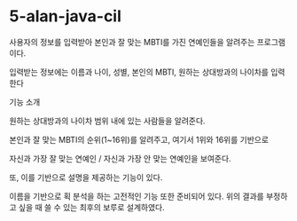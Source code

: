 # 5-alan-java-cil

사용자의 정보를 입력받아 본인과 잘 맞는 MBTI를 가진 연예인들을 알려주는 프로그램이다.

입력받는 정보에는 이름과 나이, 성별, 본인의 MBTI, 원하는 상대방과의 나이차를 입력한다

기능 소개

원하는 상대방과의 나이차 범위 내에 있는 사람들을 알려준다.

본인과 잘 맞는 MBTI의 순위(1~16위)를 알려주고, 여기서 1위와 16위를 기반으로 

자신과 가장 잘 맞는 연예인 / 자신과 가장 안 맞는 연예인을 보여준다.

또, 이를 기반으로 설명을 제공하는 기능이 있다.

이름을 기반으로 획 분석을 하는 고전적인 기능 또한 준비되어 있다. 위의 결과를 부정하고 싶을 때 쓸 수 있는 최후의 보루로 설계하였다.


